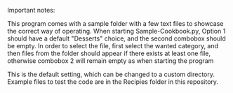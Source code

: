 Important notes:

This program comes with a sample folder with a few text files to showcase the correct way of operating. When starting Sample-Cookbook.py, Option 1 should have a default "Desserts" choice, and the second combobox should be empty. In order to select the file, first select the wanted category, and then files from the folder should appear if there exists at least one file, otherwise combobox 2 will remain empty as when starting the program

This is the default setting, which can be changed to a custom directory. Example files to test the code are in the Recipies folder in this repository.

